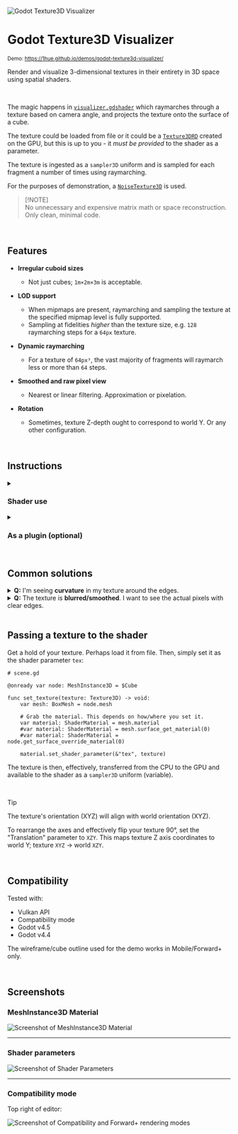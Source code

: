 ![Godot Texture3D Visualizer](/assets/images/hero.png)

# Godot Texture3D Visualizer

<sup>Demo: https://1hue.github.io/demos/godot-texture3d-visualizer/</sup>

Render and visualize 3-dimensional textures in their entirety in 3D space using spatial shaders.

<br />

The magic happens in [`visualizer.gdshader`](/addons/texture3d_visualizer/visualizer.gdshader) which raymarches through a texture based on camera angle, and projects the texture onto the surface of a cube.

The texture could be loaded from file or it could be a [`Texture3DRD`](https://docs.godotengine.org/en/stable/classes/class_texture3drd.html) created on the GPU, but this is up to you - it _must be provided_ to the shader as a parameter.

The texture is ingested as a `sampler3D` uniform and is sampled for each fragment a number of times using raymarching.

For the purposes of demonstration, a [`NoiseTexture3D`](https://docs.godotengine.org/en/stable/classes/class_noisetexture3d.html) is used.

> [!NOTE]\
> No unnecessary and expensive matrix math or space reconstruction. Only clean, minimal code.

<br />

## Features

- **Irregular cuboid sizes**

  - Not just cubes; `1m×2m×3m` is acceptable.

- **LOD support**

  - When mipmaps are present, raymarching and sampling the texture at the specified mipmap level is fully supported.
  - Sampling at fidelities _higher_ than the texture size, e.g. `128` raymarching steps for a `64px` texture.

- **Dynamic raymarching**

  - For a texture of `64px³`, the vast majority of fragments will raymarch less or more than `64` steps.

- **Smoothed and raw pixel view**

  - Nearest or linear filtering. Approximation or pixelation.

- **Rotation**

  - Sometimes, texture Z-depth ought to correspond to world Y. Or any other configuration.

<br />

## Instructions

<details>
<summary><h3>Shader use</h3></summary>

1. Create a `MeshInstance3D` node in your scene.

2. Set the Mesh to be `BoxMesh` of size `5m`x`5m`x`5m`.

3. Set the Material or Surface Material Override to a new `ShaderMaterial`.

4. Set [`visualizer.gdshader`](/addons/texture3d_visualizer/visualizer.gdshader) as the material's shader by dragging the file or using "Load"/"Quick Load".

5. Set your 3D texture as the "Tex" shader parameter.

6. Ensure the "Model Size" shader parameter matches the mesh size.
</details>
<details>
<summary><h3>As a plugin (optional)</h3></summary>
<br />

A basic helper node that sets up the shader is included as a Godot plugin.

1. Enable the "Texture3D Visualizer" plugin via Project Settings.

2. Add a `Texture3DVisualizer` node to your scene.

3. Set the Texture parameter.

This will simply create a BoxMesh with a Material Override and pass the texture to the shader.

</details>

<br />

## Common solutions

<details>
<summary>
<b>Q:</b> I'm seeing <strong>curvature</strong> in my texture around the edges.
</summary>
<br />

**A:** Ensure that your texture has the same proportions as the box size. For example, a `128x128x128` texture will become warped when trying to fit into a `128x64x128` space.

<br />
</details>

<details>
<summary>
<b>Q:</b> The texture is <strong>blurred/smoothed</strong>. I want to see the actual pixels with clear edges.
</summary>
<br />

**A:** Swap `filter_linear_mipmap` for `filter_nearest_mipmap` in [`visualizer.gdshader`](/addons/texture3d_visualizer/visualizer.gdshader#L5) to remove any texel approximation/smoothing.

</details>

<br />

## Passing a texture to the shader

Get a hold of your texture. Perhaps load it from file. Then, simply set it as the shader parameter `tex`:

```gdscript
# scene.gd

@onready var node: MeshInstance3D = $Cube

func set_texture(texture: Texture3D) -> void:
	var mesh: BoxMesh = node.mesh

	# Grab the material. This depends on how/where you set it.
	var material: ShaderMaterial = mesh.material
	#var material: ShaderMaterial = mesh.surface_get_material(0)
	#var material: ShaderMaterial = node.get_surface_override_material(0)

	material.set_shader_parameter(&"tex", texture)
```

The texture is then, effectively, transferred from the CPU to the GPU and available to the shader as a `sampler3D` uniform (variable).

<br />

> [!TIP]
> The texture's orientation (XYZ) will align with world orientation (XYZ).
>
> To rearrange the axes and effectively flip your texture 90°, set the "Translation" parameter to `XZY`. This maps texture Z axis coordinates to world Y; texture `XYZ` -> world `XZY`.

<br />

## Compatibility

Tested with:

- Vulkan API
- Compatibility mode
- Godot v4.5
- Godot v4.4

The wireframe/cube outline used for the demo works in Mobile/Forward+ only.

<br />

## Screenshots

### MeshInstance3D Material

![Screenshot of MeshInstance3D Material](/assets/images/mesh_instance_3d.png)

---

### Shader parameters

![Screenshot of Shader Parameters](/assets/images/shader_parameters.png)

---

### Compatibility mode

Top right of editor:

![Screenshot of Compatibility and Forward+ rendering modes](/assets/images/compatibility_mode.png)
